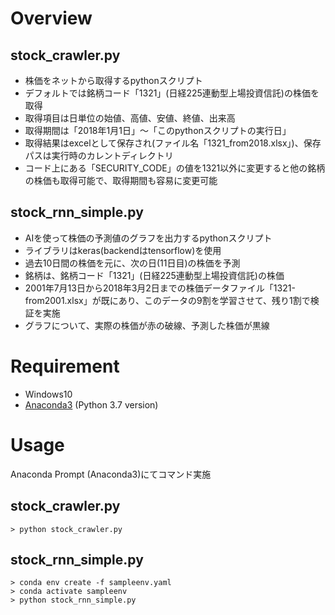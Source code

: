 # Overview
## stock_crawler.py
- 株価をネットから取得するpythonスクリプト
- デフォルトでは銘柄コード「1321」(日経225連動型上場投資信託)の株価を取得
- 取得項目は日単位の始値、高値、安値、終値、出来高
- 取得期間は「2018年1月1日」～「このpythonスクリプトの実行日」
- 取得結果はexcelとして保存され(ファイル名「1321_from2018.xlsx」)、保存パスは実行時のカレントディレクトリ
- コード上にある「SECURITY_CODE」の値を1321以外に変更すると他の銘柄の株価も取得可能で、取得期間も容易に変更可能

## stock_rnn_simple.py
- AIを使って株価の予測値のグラフを出力するpythonスクリプト
- ライブラリはkeras(backendはtensorflow)を使用
- 過去10日間の株価を元に、次の日(11日目)の株価を予測
- 銘柄は、銘柄コード「1321」(日経225連動型上場投資信託)の株価
- 2001年7月13日から2018年3月2日までの株価データファイル「1321-from2001.xlsx」が既にあり、このデータの9割を学習させて、残り1割で検証を実施  
- グラフについて、実際の株価が赤の破線、予測した株価が黒線


# Requirement
- Windows10
- [Anaconda3](https://www.anaconda.com/distribution/#download-section) (Python 3.7 version)


# Usage
Anaconda Prompt (Anaconda3)にてコマンド実施
## stock_crawler.py
```
> python stock_crawler.py
```

## stock_rnn_simple.py
```
> conda env create -f sampleenv.yaml
> conda activate sampleenv
> python stock_rnn_simple.py
```
